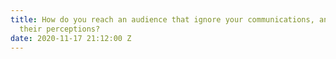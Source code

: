 ```yaml
---
title: How do you reach an audience that ignore your communications, and subtly shift
  their perceptions?
date: 2020-11-17 21:12:00 Z
---
```


